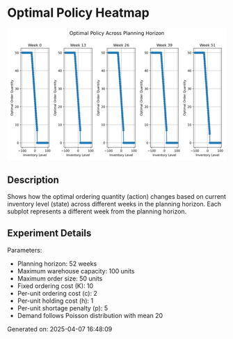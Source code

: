 # Optimal Policy Heatmap

![Optimal Policy Heatmap](./optimal_policy_heatmap.png)

## Description

Shows how the optimal ordering quantity (action) changes based on current inventory level (state) across different weeks in the planning horizon. Each subplot represents a different week from the planning horizon.

## Experiment Details


Parameters:
- Planning horizon: 52 weeks
- Maximum warehouse capacity: 100 units
- Maximum order size: 50 units
- Fixed ordering cost (K): 10
- Per-unit ordering cost (c): 2
- Per-unit holding cost (h): 1
- Per-unit shortage penalty (p): 5
- Demand follows Poisson distribution with mean 20


Generated on: 2025-04-07 16:48:09
